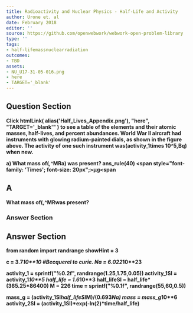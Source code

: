 ```yaml
---
title: Radioactivity and Nuclear Physics - Half-Life and Activity
author: Urone et. al
date: February 2018
editor: ''
source: https://github.com/openwebwork/webwork-open-problem-library
type: ''
tags:
- half-lifemassnuclearradiation
outcomes:
- TBD
assets:
- NU_U17-31-05-016.png
- here
- TARGET='_blank'
---
```


## Question Section 

<b>
Click
 htmlLink( alias('Half_Lives_Appendix.png'), "here", "TARGET='_blank'" )
to see a table of the elements and their atomic masses, half-lives, and percent abundances.
World War II aircraft had instruments with glowing radium-painted dials, as shown in the figure above. The activity of one such instrument was(activity_1times 10^5,Bq) when new.
 
a) What mass of(,^MRa) was present? 
ans_rule(40) <span style="font-family: 'Times'; font-size: 20px";>&mu;g<span
## A
What mass of(,^MRwas present? 
### Answer Section


## Answer Section

from random import randrange
showHint = 3

c = 3.7*10**10           #Becquerel to curie.
Na = 6.022*10**23

activity_1 = sprintf("%0.2f", randrange(1.25,1.75,0.05))
activity_1SI = activity_1*10**5
half_life = 1.6*10**3
half_lifeSI = half_life*(365.25*86400)
M = 226
time = sprintf("%0.1f", randrange(55,60,0.5))

mass_g = (activity_1SI*half_lifeSI*M)/(0.693*Na)
mass = mass_g*10**6
activity_2SI = (activity_1SI)*exp(-ln(2)*time/half_life)